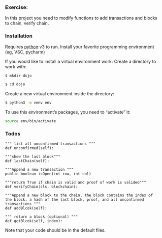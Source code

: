 
### Exercise:

In this project you need to modify functions to add transactions and blocks to chain, verify chain.

### Installation

Requires [python](https://python.org/) v3 to run.
Install your favorite programming environment (eg, VSC, pycharm)

If you would like to install a virtual environment work:
Create a directory to work with:
 ```sh
$ mkdir dojo
```
```sh
$ cd dojo
```
Create a new virtual environment inside the directory:
```sh
$ python3 -m venv env 
```
To use this environment’s packages, you need to “activate” it:
```sh
source env/bin/activate
```


### Todos

    """ list all unconfirmed transactions """
    def unconfirmed(self):

    """show the last block"""
    def lastChain(self):

    """Append a new transaction """
    public boolean isOpen(int row, int col)

    """return True if chain is valid and proof of work is valided"""
    def verifyChain(cls, blockchain):

    """Append a new block to the chain, the block contains the index of the block, a hash of the last block, proof, and all unconfirmed transactions """
    def addBlcok(self):

    """ return a block (optional) """
    def getBlcok(self, index):

Note that your code should be in the default files.

